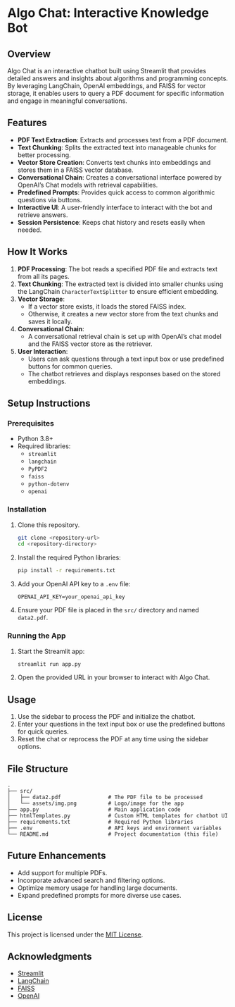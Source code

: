 
# Algo Chat: Interactive Knowledge Bot

## Overview
Algo Chat is an interactive chatbot built using Streamlit that provides detailed answers and insights about algorithms and programming concepts. By leveraging LangChain, OpenAI embeddings, and FAISS for vector storage, it enables users to query a PDF document for specific information and engage in meaningful conversations.

## Features
- **PDF Text Extraction**: Extracts and processes text from a PDF document.
- **Text Chunking**: Splits the extracted text into manageable chunks for better processing.
- **Vector Store Creation**: Converts text chunks into embeddings and stores them in a FAISS vector database.
- **Conversational Chain**: Creates a conversational interface powered by OpenAI’s Chat models with retrieval capabilities.
- **Predefined Prompts**: Provides quick access to common algorithmic questions via buttons.
- **Interactive UI**: A user-friendly interface to interact with the bot and retrieve answers.
- **Session Persistence**: Keeps chat history and resets easily when needed.

## How It Works
1. **PDF Processing**: The bot reads a specified PDF file and extracts text from all its pages.
2. **Text Chunking**: The extracted text is divided into smaller chunks using the LangChain `CharacterTextSplitter` to ensure efficient embedding.
3. **Vector Storage**:
   - If a vector store exists, it loads the stored FAISS index.
   - Otherwise, it creates a new vector store from the text chunks and saves it locally.
4. **Conversational Chain**:
   - A conversational retrieval chain is set up with OpenAI’s chat model and the FAISS vector store as the retriever.
5. **User Interaction**:
   - Users can ask questions through a text input box or use predefined buttons for common queries.
   - The chatbot retrieves and displays responses based on the stored embeddings.

## Setup Instructions
### Prerequisites
- Python 3.8+
- Required libraries:
  - `streamlit`
  - `langchain`
  - `PyPDF2`
  - `faiss`
  - `python-dotenv`
  - `openai`

### Installation
1. Clone this repository.
   ```bash
   git clone <repository-url>
   cd <repository-directory>
   ```
2. Install the required Python libraries:
   ```bash
   pip install -r requirements.txt
   ```
3. Add your OpenAI API key to a `.env` file:
   ```env
   OPENAI_API_KEY=your_openai_api_key
   ```
4. Ensure your PDF file is placed in the `src/` directory and named `data2.pdf`.

### Running the App
1. Start the Streamlit app:
   ```bash
   streamlit run app.py
   ```
2. Open the provided URL in your browser to interact with Algo Chat.

## Usage
1. Use the sidebar to process the PDF and initialize the chatbot.
2. Enter your questions in the text input box or use the predefined buttons for quick queries.
3. Reset the chat or reprocess the PDF at any time using the sidebar options.

## File Structure
```
.
├── src/
│   ├── data2.pdf               # The PDF file to be processed
│   └── assets/img.png          # Logo/image for the app
├── app.py                      # Main application code
├── htmlTemplates.py            # Custom HTML templates for chatbot UI
├── requirements.txt            # Required Python libraries
├── .env                        # API keys and environment variables
└── README.md                   # Project documentation (this file)
```

## Future Enhancements
- Add support for multiple PDFs.
- Incorporate advanced search and filtering options.
- Optimize memory usage for handling large documents.
- Expand predefined prompts for more diverse use cases.

## License
This project is licensed under the [MIT License](LICENSE).

## Acknowledgments
- [Streamlit](https://streamlit.io/)
- [LangChain](https://www.langchain.com/)
- [FAISS](https://github.com/facebookresearch/faiss)
- [OpenAI](https://openai.com/)
